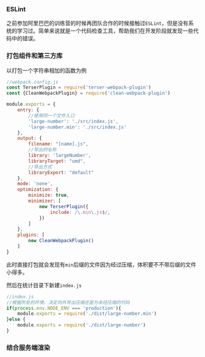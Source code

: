 ### ESLint

之前参加阿里巴巴的训练营的时候再团队合作的时候接触过`ESLint`，但是没有系统的学习过。简单来说就是一个代码检查工具，帮助我们在开发阶段就发现一些代码中的错误。

### 打包组件和第三方库

以打包一个字符串相加的函数为例

```js
//webpack.config.js
const TerserPlugin = require('terser-webpack-plugin')
const {CleanWebpackPlugin} = require('clean-webpack-plugin')

module.exports = {
    entry: {
        //使用同一个文件入口
        'large-number': './src/index.js',
        'large-number.min': './src/index.js'
    },
    output: {
        filename: "[name].js",
        //导出的名称
        library: 'largeNumber',
        libraryTarget: "umd",
        //导出方式
        libraryExport: "default"
    },
    mode: 'none',
    optimization: {
        minimize: true,
        minimizer: [
            new TerserPlugin({
                include: /\.min\.js$/,
            })
        ]
    },
    plugins: [
        new CleanWebpackPlugin()
    ]
}
```

此时直接打包就会发现有`min`后缀的文件因为经过压缩，体积要不不带后缀的文件小得多。

然后在统计目录下新建`index.js`

```js
//index.js
//根据所处的环境，决定向外导出压缩还是为未经压缩的代码
if(process.env.NODE_ENV === 'production'){
    module.exports = require('./dist/large-number.min')
}else {
    module.exports = require('./dist/large-number')
}
```

### 结合服务端渲染
